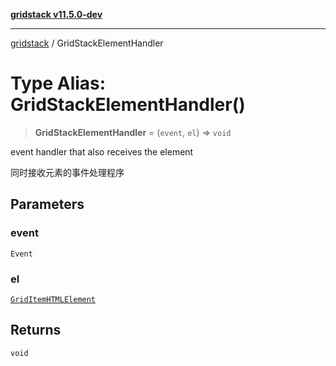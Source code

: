 [**gridstack v11.5.0-dev**](../README.md)

***

[gridstack](../globals.md) / GridStackElementHandler

# Type Alias: GridStackElementHandler()

> **GridStackElementHandler** = (`event`, `el`) => `void`

event handler that also receives the element

同时接收元素的事件处理程序

## Parameters

### event

`Event`

### el

[`GridItemHTMLElement`](../interfaces/GridItemHTMLElement.md)

## Returns

`void`
